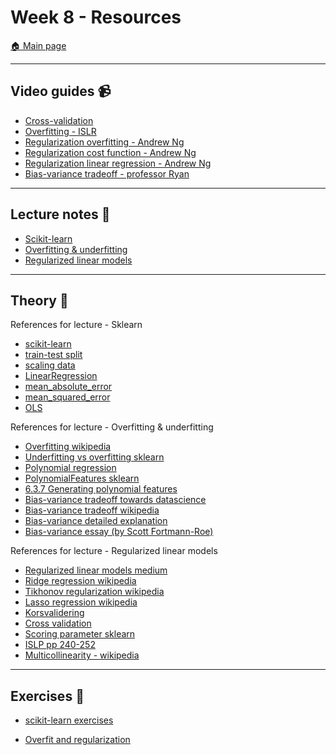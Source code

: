 # Week 8 - Resources

[:house: Main page](https://github.com/kokchun/Machine-learning-AI24)

---
## Video guides :video_camera:
- [Cross-validation](https://www.youtube.com/watch?v=TIgfjmp-4BA)
- [Overfitting - ISLR](https://www.youtube.com/watch?v=HndOzII4jzs)
- [Regularization overfitting - Andrew Ng](https://www.youtube.com/watch?v=OSd30QGMl88)
- [Regularization cost function - Andrew Ng](https://www.youtube.com/watch?v=3NXspPcl3u4)
- [Regularization linear regression - Andrew Ng](https://www.youtube.com/watch?v=GhXojUkyIkQ)
- [Bias-variance tradeoff - professor Ryan](https://www.youtube.com/watch?v=1JWpXHgqj54)

---
## Lecture notes :book:
- [Scikit-learn](https://github.com/pr0fez/Machine-learning-AI24/blob/main/Lecture_code/L2-scikit-learn.ipynb)
- [Overfitting & underfitting](https://github.com/pr0fez/Machine-learning-AI24/blob/main/Lecture_code/L3-overfitting-underfitting.ipynb)
- [Regularized linear models](https://github.com/pr0fez/Machine-learning-AI24/blob/main/Lecture_code/L3-overfitting-underfitting.ipynb)

---
## Theory :book:

References for lecture - Sklearn
- [scikit-learn](https://scikit-learn.org/stable/)
- [train-test split](https://scikit-learn.org/stable/modules/generated/sklearn.model_selection.train_test_split.html?highlight=train%20test#sklearn.model_selection.train_test_split)
- [scaling data](https://machinelearningmastery.com/standardscaler-and-minmaxscaler-transforms-in-python/)
- [LinearRegression](https://scikit-learn.org/stable/modules/generated/sklearn.linear_model.LinearRegression.html)
- [mean_absolute_error](https://scikit-learn.org/stable/modules/generated/sklearn.metrics.mean_absolute_error.html?highlight=mean%20absolute#sklearn.metrics.mean_absolute_error)
- [mean_squared_error](https://scikit-learn.org/stable/modules/generated/sklearn.metrics.mean_squared_error.html?highlight=mean%20squared#sklearn.metrics.mean_squared_error)
- [OLS](https://scikit-learn.org/stable/modules/linear_model.html#ordinary-least-squares)

References for lecture - Overfitting & underfitting
- [Overfitting wikipedia](https://en.wikipedia.org/wiki/Overfitting)
- [Underfitting vs overfitting sklearn](https://scikit-learn.org/stable/auto_examples/model_selection/plot_underfitting_overfitting.html)
- [Polynomial regression](https://en.wikipedia.org/wiki/Polynomial_regression)
- [PolynomialFeatures sklearn](https://scikit-learn.org/stable/modules/generated/sklearn.preprocessing.PolynomialFeatures.html)
- [6.3.7 Generating polynomial features](https://scikit-learn.org/stable/modules/preprocessing.html#polynomial-features)
- [Bias-variance tradeoff towards datascience](https://towardsdatascience.com/understanding-the-bias-variance-tradeoff-165e6942b229)
- [Bias-variance tradeoff wikipedia](https://en.wikipedia.org/wiki/Bias%E2%80%93variance_tradeoff)
- [Bias-variance detailed explanation](https://mlu-explain.github.io/bias-variance/)
- [Bias-variance essay (by Scott Fortmann-Roe)](https://scott.fortmann-roe.com/docs/BiasVariance.html)

References for lecture - Regularized linear models
- [Regularized linear models medium](https://medium.com/analytics-vidhya/regularized-linear-models-in-machine-learning-d2a01a26a46)
- [Ridge regression wikipedia](https://en.wikipedia.org/wiki/Ridge_regression)
- [Tikhonov regularization wikipedia](https://en.wikipedia.org/wiki/Tikhonov_regularization)
- [Lasso regression wikipedia](https://en.wikipedia.org/wiki/Lasso_(statistics))
- [Korsvalidering](https://sv.wikipedia.org/wiki/Korsvalidering)
- [Cross validation](https://machinelearningmastery.com/k-fold-cross-validation/)
- [Scoring parameter sklearn](https://scikit-learn.org/stable/modules/model_evaluation.html)
- [ISLP pp 240-252](https://www.statlearning.com/)
- [Multicollinearity - wikipedia](https://en.wikipedia.org/wiki/Multicollinearity)

---
## Exercises :running:

- [scikit-learn exercises](https://github.com/pr0fez/Machine-learning-AI24/blob/main/Exercises/E02_sklearn.ipynb)

- [Overfit and regularization](https://github.com/pr0fez/Machine-learning-AI24/blob/main/Exercises/E03_overfit_regularization.ipynb)